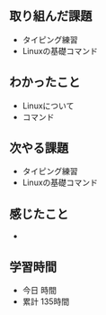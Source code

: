 ## 取り組んだ課題
- タイピング練習
- Linuxの基礎コマンド
## わかったこと
- Linuxについて
- コマンド
## 次やる課題
- タイピング練習
- Linuxの基礎コマンド
## 感じたこと
- 
## 学習時間
- 今日 時間
- 累計 135時間
